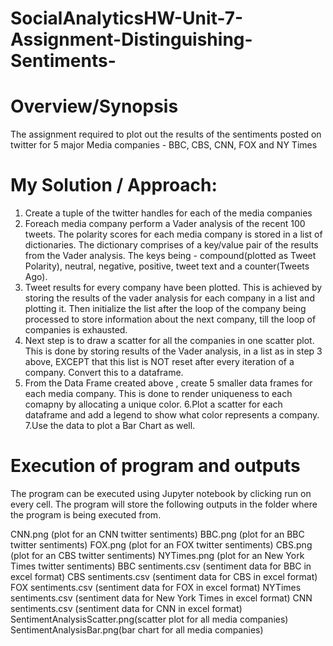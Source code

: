 # SocialAnalyticsHW-Unit-7-Assignment-Distinguishing-Sentiments-

# Overview/Synopsis
The assignment required to plot out the results of the sentiments posted on twitter for 5 major Media companies -
BBC, CBS, CNN, FOX and NY Times

# My Solution / Approach:
1. Create a tuple of the twitter handles for each of the media companies
2. Foreach media company perform a Vader analysis of the recent 100 tweets.
  The polarity scores for each media company is stored in a list of dictionaries. The dictionary comprises of a key/value
  pair of the results from the Vader analysis. The keys being - compound(plotted as Tweet Polarity), neutral, negative, positive, 
  tweet text and a counter(Tweets Ago). 
3. Tweet results for every company have been plotted. This is achieved by storing the results of the vader analysis for each company
  in a list and plotting it. Then initialize the list after the loop of the company being processed 
  to store information about the next company, till the loop of companies is exhausted.
4. Next step is to draw a scatter for all the companies in one scatter plot. This is done by storing results of the Vader analysis, 
  in a list as in step 3 above, EXCEPT that this list is NOT reset after every iteration of a company. Convert this to a dataframe.
5. From the Data Frame created above , create 5 smaller data frames for each media company. This is done to render uniqueness to 
  each comapny by allocating a unique color. 
6.Plot a scatter for each dataframe and add a legend to show what color represents a company.
7.Use the data to plot a Bar Chart as well.

# Execution of program and outputs
The program can be executed using Jupyter notebook by clicking run on every cell. The program will store the following 
outputs in the folder where the program is being executed from.

  CNN.png (plot for an CNN twitter sentiments)
  BBC.png (plot for an BBC twitter sentiments)
  FOX.png (plot for an FOX twitter sentiments)
  CBS.png (plot for an CBS twitter sentiments)
  NYTimes.png (plot for an New York Times twitter sentiments)
  BBC sentiments.csv (sentiment data for BBC in excel format)
  CBS sentiments.csv (sentiment data for CBS in excel format)
  FOX sentiments.csv (sentiment data for FOX in excel format)
  NYTimes sentiments.csv (sentiment data for New York Times in excel format)
  CNN sentiments.csv (sentiment data for CNN in excel format)
  SentimentAnalysisScatter.png(scatter plot for all media companies)
  SentimentAnalysisBar.png(bar chart for all media companies)
  
